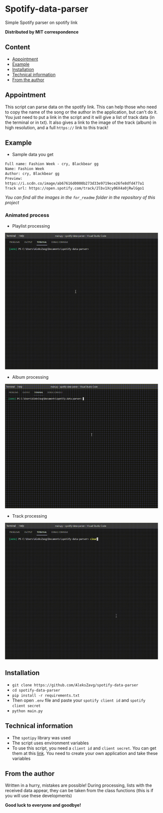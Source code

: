 # Spotify-data-parser
Simple Spotify parser on spotify link 

**Distributed by MIT correspondence**
## Content
- [Appointment](#Appointment)
- [Example](#Example)
- [Installation](#Installation)
- [Technical information](#Technical-information)
- [From the author](#From-the-author)


## Appointment
This script can parse data on the spotify link. This can help those who need to copy the name of the song or the author in the application, but can't do it. You just need to put a link in the script and it will give a list of track data (in the terminal or in txt). It also gives a link to the image of the track (album) in high resolution, and a full `https://` link to this track!

## Example
+ Sample data you get
```
Full name: Fashion Week - cry, Blackbear gg
Name: Fashion Week
Author: cry, Blackbear gg
Preview: https://i.scdn.co/image/ab67616d0000b273d33e9719ece26fe8dfd477a1
Track url: https://open.spotify.com/track/2lbv1Xcy06X4a0jRwlGgo1
```
*You can find all the images in the `for_readme` folder in the repository of this project*
### Animated process
+ Playlist processing

![example](https://github.com/AleksZavg/spotify-data-parser/blob/main/for_readme/bandicam-2021-07-07-11-35-44-113.gif)

+ Album processing

![example3](https://github.com/AleksZavg/spotify-data-parser/blob/main/for_readme/bandicam-2021-07-07-11-46-49-793.gif)

+ Track processing

![exapmle1](https://github.com/AleksZavg/spotify-data-parser/blob/main/for_readme/bandicam-2021-07-07-11-38-41-939.gif)

## Installation
+ `git clone https://github.com/AleksZavg/spotify-data-parser`
+ `cd spotify-data-parser`
+ `pip install -r requirements.txt`
+ Then open `.env` file and paste your `spotify client id` and `spotify client secret`
+ `python main.py`


## Technical information
+ The `spotipy` library was used
+ The script uses environment variables
+ To use this script, you need a `client id` and `client secret`. You can get them at this [link](https://developer.spotify.com/dashboard/applications). You need to create your own application and take these variables

## From the author
Written in a hurry, mistakes are possible! During processing, lists with the received data appear, they can be taken from the class functions (this is if you will use these developments)

**Good luck to everyone and goodbye!**

